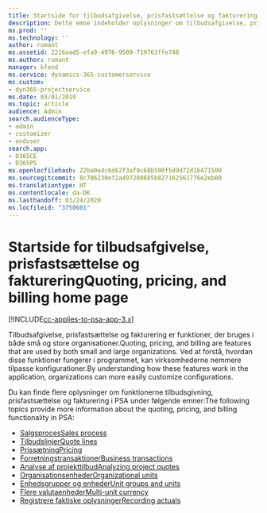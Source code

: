```yaml
---
title: Startside for tilbudsafgivelse, prisfastsættelse og fakturering
description: Dette emne indeholder oplysninger om tilbudsafgivelse, prisfastsættelse og fakturering.
ms.prod: ''
ms.technology: ''
author: rumant
ms.assetid: 2216aad5-efa9-4976-9509-719763ffe748
ms.author: rumant
manager: kfend
ms.service: dynamics-365-customerservice
ms.custom:
- dyn365-projectservice
ms.date: 03/01/2019
ms.topic: article
audience: Admin
search.audienceType:
- admin
- customizer
- enduser
search.app:
- D365CE
- D365PS
ms.openlocfilehash: 22ba0e4c6d62f3af9c68b590f5d9d72d1b471500
ms.sourcegitcommit: 8c786230ef2a497280885b827162561776e2eb00
ms.translationtype: HT
ms.contentlocale: da-DK
ms.lasthandoff: 03/24/2020
ms.locfileid: "3750601"
---
```

# <a name="quoting-pricing-and-billing-home-page"></a><span data-ttu-id="e9208-103">Startside for tilbudsafgivelse, prisfastsættelse og fakturering</span><span class="sxs-lookup"><span data-stu-id="e9208-103">Quoting, pricing, and billing home page</span></span>

[!INCLUDE[cc-applies-to-psa-app-3.x](../includes/cc-applies-to-psa-app-3x.md)]

<span data-ttu-id="e9208-104">Tilbudsafgivelse, prisfastsættelse og fakturering er funktioner, der bruges i både små og store organisationer.</span><span class="sxs-lookup"><span data-stu-id="e9208-104">Quoting, pricing, and billing are features that are used by both small and large organizations.</span></span> <span data-ttu-id="e9208-105">Ved at forstå, hvordan disse funktioner fungerer i programmet, kan virksomhederne nemmere tilpasse konfigurationer.</span><span class="sxs-lookup"><span data-stu-id="e9208-105">By understanding how these features work in the application, organizations can more easily customize configurations.</span></span>

<span data-ttu-id="e9208-106">Du kan finde flere oplysninger om funktionerne tilbudsgivning, prisfastsættelse og fakturering i PSA under følgende emner:</span><span class="sxs-lookup"><span data-stu-id="e9208-106">The following topics provide more information about the quoting, pricing, and billing functionality in PSA:</span></span>

- [<span data-ttu-id="e9208-107">Salgsproces</span><span class="sxs-lookup"><span data-stu-id="e9208-107">Sales process</span></span>](basic-sales-process.md)
- [<span data-ttu-id="e9208-108">Tilbudslinjer</span><span class="sxs-lookup"><span data-stu-id="e9208-108">Quote lines</span></span>](basic-quote-lines.md)
- [<span data-ttu-id="e9208-109">Prissætning</span><span class="sxs-lookup"><span data-stu-id="e9208-109">Pricing</span></span>](basic-pricing.md)
- [<span data-ttu-id="e9208-110">Forretningstransaktioner</span><span class="sxs-lookup"><span data-stu-id="e9208-110">Business transactions</span></span>](basic-business-transactions.md)
- [<span data-ttu-id="e9208-111">Analyse af projekttilbud</span><span class="sxs-lookup"><span data-stu-id="e9208-111">Analyzing project quotes</span></span>](basic-analyzing-quotes.md)
- [<span data-ttu-id="e9208-112">Organisationsenheder</span><span class="sxs-lookup"><span data-stu-id="e9208-112">Organizational units</span></span>](advanced-organizational.md)
- [<span data-ttu-id="e9208-113">Enhedsgrupper og enheder</span><span class="sxs-lookup"><span data-stu-id="e9208-113">Unit groups and units</span></span>](advanced-units.md)
- [<span data-ttu-id="e9208-114">Flere valutaenheder</span><span class="sxs-lookup"><span data-stu-id="e9208-114">Multi-unit currency</span></span>](advanced-currency.md)
- [<span data-ttu-id="e9208-115">Registrere faktiske oplysninger</span><span class="sxs-lookup"><span data-stu-id="e9208-115">Recording actuals</span></span>](advanced-actuals.md)
